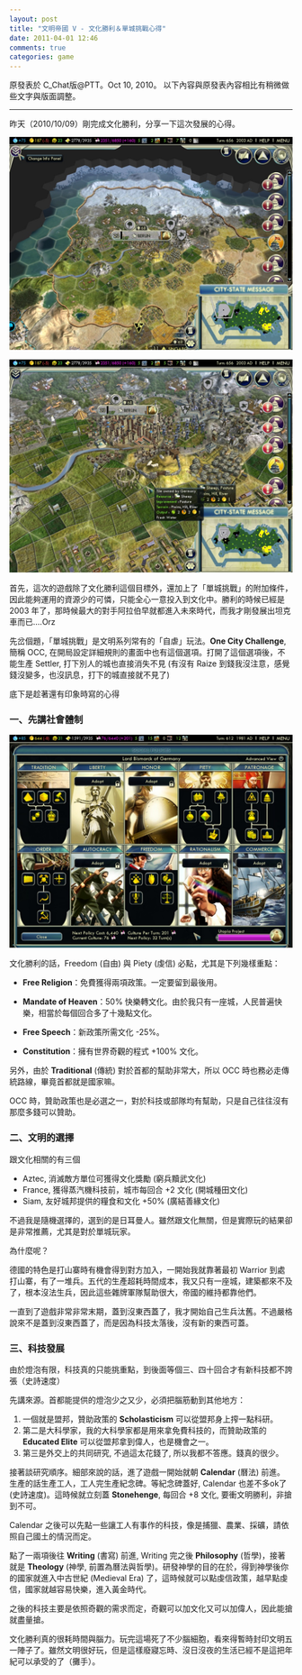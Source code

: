 ```yaml
---
layout: post
title: "文明帝國 V - 文化勝利＆單城挑戰心得"
date: 2011-04-01 12:46
comments: true
categories: game
---
```


原發表於 C_Chat版@PTT。Oct 10, 2010。
以下內容與原發表內容相比有稍微做些文字與版面調整。

----

昨天（2010/10/09）剛完成文化勝利，分享一下這次發展的心得。

![國土空照](/images/2011/2011-04-01-civ5-occ-berlin.jpg)

![首都圈特寫](/images/2011/2011-04-01-civ5-occ-berlin2.jpg)

首先，這次的遊戲除了文化勝利這個目標外，還加上了「單城挑戰」的附加條件，因此能夠運用的資源少的可憐，只能全心一意投入到文化中。勝利的時候已經是 2003 年了，那時候最大的對手阿拉伯早就都進入未來時代，而我才剛發展出坦克車而已....Orz

先岔個題，「單城挑戰」是文明系列常有的「自虐」玩法。**One City Challenge**, 簡稱 OCC, 在開局設定詳細規則的畫面中也有這個選項。打開了這個選項後，不能生產 Settler, 打下別人的城也直接消失不見 (有沒有 Raize 到錢我沒注意，感覺錢沒變多，也沒訊息，打下的城直接就不見了)

底下是趁著還有印象時寫的心得

### 一、先講社會體制

![文化勝利時最後的體制選擇](/images/2011/2011-04-01-civ5-occ-social-policies.jpg)

文化勝利的話，Freedom (自由) 與 Piety (虔信) 必點，尤其是下列幾樣重點：

- **Free Religion**：免費獲得兩項政策。一定要留到最後用。

- **Mandate of Heaven**：50% 快樂轉文化。由於我只有一座城，人民普遍快樂，相當於每個回合多了十幾點文化。
  
- **Free Speech**：新政策所需文化 -25%。

- **Constitution**：擁有世界奇觀的程式 +100% 文化。

另外，由於 **Traditional** (傳統) 對於首都的幫助非常大，所以 OCC 時也務必走傳統路線，畢竟首都就是國家嘛。

OCC 時，贊助政策也是必選之一，對於科技或部隊均有幫助，只是自己往往沒有那麼多錢可以贊助。

### 二、文明的選擇

跟文化相關的有三個

- Aztec,  消滅敵方單位可獲得文化獎勵           (窮兵黷武文化)
- France, 獲得蒸汽機科技前，城市每回合 +2 文化 (開城種田文化)
- Siam,   友好城邦提供的糧食和文化 +50%        (廣結善緣文化)

不過我是隨機選擇的，選到的是日耳曼人。雖然跟文化無關，但是實際玩的結果卻是非常推薦，尤其是對於單城玩家。

為什麼呢？

德國的特色是打山寨時有機會得到對方加入，一開始我就靠著最初 Warrior 到處打山寨，有了一堆兵。五代的生產超耗時間成本，我又只有一座城，建築都來不及了，根本沒法生兵，因此這些雜牌軍隊幫助很大，帝國的維持都靠他們。

一直到了遊戲非常非常末期，蓋到沒東西蓋了，我才開始自己生兵汰舊。不過嚴格說來不是蓋到沒東西蓋了，而是因為科技太落後，沒有新的東西可蓋。


### 三、科技發展

由於燈泡有限，科技真的只能挑重點，到後面等個三、四十回合才有新科技都不誇張（史詩速度）

先講來源。首都能提供的燈泡少之又少，必須把腦筋動到其他地方：

1. 一個就是盟邦，贊助政策的 **Scholasticism** 可以從盟邦身上搾一點科研。
2. 第二是大科學家，我的大科學家都是用來拿免費科技的，而贊助政策的 **Educated Elite** 可以從盟邦拿到偉人，也是機會之一。
3. 第三是外交上的共同研究, 不過這太花錢了, 所以我都不答應。錢真的很少。

接著談研究順序。細部來說的話，進了遊戲一開始就朝 **Calendar** (曆法) 前進。生產的話生產工人，工人完生產紀念碑。等紀念碑蓋好, Calendar 也差不多ok了 (史詩速度)。這時候就立刻蓋 **Stonehenge**, 每回合 +8 文化, 要衝文明勝利，非搶到不可。

Calendar 之後可以先點一些讓工人有事作的科技，像是捕獵、農業、採礦，請依照自己國土的情況而定。

點了一兩項後往 **Writing** (書寫) 前進, Writing 完之後 **Philosophy** (哲學)，接著就是 **Theology** (神學, 前置為曆法與哲學)。研發神學的目的在於，得到神學後你的國家就進入中古世紀 (Medieval Era) 了，這時候就可以點虔信政策，越早點虔信，國家就越容易快樂，進入黃金時代。

之後的科技主要是依照奇觀的需求而定，奇觀可以加文化又可以加偉人，因此能搶就盡量搶。

文化勝利真的很耗時間與腦力。玩完這場死了不少腦細胞，看來得暫時封印文明五一陣子了。雖然文明很好玩，但是這樣廢寢忘時、沒日沒夜的生活已經不是這把年紀可以承受的了（攤手）。
